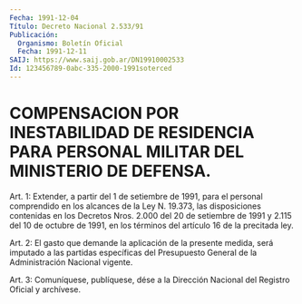 ```yaml
---
Fecha: 1991-12-04
Título: Decreto Nacional 2.533/91
Publicación:
  Organismo: Boletín Oficial
  Fecha: 1991-12-11
SAIJ: https://www.saij.gob.ar/DN19910002533
Id: 123456789-0abc-335-2000-1991soterced
---
```

# COMPENSACION POR INESTABILIDAD DE RESIDENCIA PARA PERSONAL MILITAR DEL MINISTERIO DE DEFENSA.

<a id="1"></a>
Art. 1: Extender, a partir del 1 de setiembre de 1991, para el personal  comprendido  en  los  alcances  de  la Ley N. 19.373, las disposiciones  contenidas  en  los Decretos Nros. 2.000 del  20  de setiembre  de  1991  y 2.115 del 10 de  octubre  de  1991,  en  los términos del artículo 16 de la precitada ley.

<a id="2"></a>
Art.  2:  El  gasto  que  demande la aplicación de la presente medida, será imputado a las partidas  específicas  del  Presupuesto General de la Administración Nacional vigente.

<a id="3"></a>
Art. 3: Comuníquese, publíquese, dése a la Dirección Nacional del Registro Oficial y archívese.